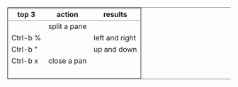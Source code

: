 <table border="2" cellspacing="0" cellpadding="6" rules="groups" frame="hsides">


<colgroup>
<col  class="left" />

<col  class="left" />

<col  class="left" />
</colgroup>
<thead>
<tr>
<th scope="col" class="left">top 3</th>
<th scope="col" class="left">action</th>
<th scope="col" class="left">results</th>
</tr>
</thead>

<tbody>
<tr>
<td class="left">&#xa0;</td>
<td class="left">split a pane</td>
<td class="left">&#xa0;</td>
</tr>


<tr>
<td class="left">Ctrl-b %</td>
<td class="left">&#xa0;</td>
<td class="left">left and right</td>
</tr>


<tr>
<td class="left">Ctrl-b "</td>
<td class="left">&#xa0;</td>
<td class="left">up and down</td>
</tr>


<tr>
<td class="left">Ctrl-b x</td>
<td class="left">close a pan</td>
<td class="left">&#xa0;</td>
</tr>


<tr>
<td class="left">&#xa0;</td>
<td class="left">&#xa0;</td>
<td class="left">&#xa0;</td>
</tr>
</tbody>
</table>
